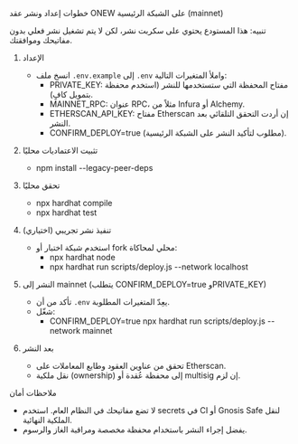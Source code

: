 خطوات إعداد ونشر عقد ONEW على الشبكة الرئيسية (mainnet)

تنبيه: هذا المستودع يحتوي على سكربت نشر، لكن لا يتم تشغيل نشر فعلي بدون مفاتيحك وموافقتك.

1) الإعداد
   - انسخ ملف `.env.example` إلى `.env` واملأ المتغيرات التالية:
     - PRIVATE_KEY: مفتاح المحفظة التي ستستخدمها للنشر (استخدم محفظة بتمويل كافٍ).
     - MAINNET_RPC: عنوان RPC، مثلاً من Infura أو Alchemy.
     - ETHERSCAN_API_KEY: مفتاح Etherscan إن أردت التحقق التلقائي بعد النشر.
     - CONFIRM_DEPLOY=true (مطلوب لتأكيد النشر على الشبكة الرئيسية).

2) تثبيت الاعتماديات محليًا
   - npm install --legacy-peer-deps

3) تحقق محليًا
   - npx hardhat compile
   - npx hardhat test

4) تنفيذ نشر تجريبي (اختياري)
   - استخدم شبكة اختبار أو fork محلي لمحاكاة:
     - npx hardhat node
     - npx hardhat run scripts/deploy.js --network localhost

5) النشر إلى mainnet (يتطلب CONFIRM_DEPLOY=true وPRIVATE_KEY)
   - تأكد من أن `.env` يعِدّ المتغيرات المطلوبة.
   - شغّل:
     - CONFIRM_DEPLOY=true npx hardhat run scripts/deploy.js --network mainnet

6) بعد النشر
   - تحقق من عناوين العقود وطابع المعاملات على Etherscan.
   - نقل ملكية (ownership) إلى محفظة عُقدة أو multisig إن لزم.

ملاحظات أمان
   - لا تضع مفاتيحك في النظام العام. استخدم secrets في CI أو Gnosis Safe لنقل الملكية النهائية.
   - يفضل إجراء النشر باستخدام محفظة مخصصة ومراقبة الغاز والرسوم.
